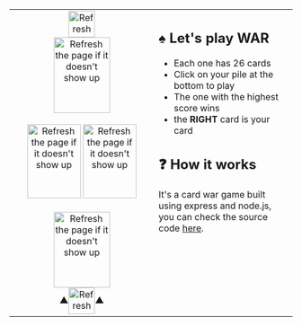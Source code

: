 <table align=center>
  <tr>
    <td width="500" valign="top">
      <div align=center><a href="#"><img alt="Refresh the page if it doesn't show up" src="https://express-war-game.vercel.app/player/2/score" width="47" height="47" align=center /></a></div>
      <div align=center>
        <a href="https://express-war-game.vercel.app/play">
          <img alt="Refresh the page if it doesn't show up" src="https://express-war-game.vercel.app/player/2/pile" width="100" height="135" align=center />
        </a>
      </div>
      <br>
      <div align=center>
        <a href="#"><img alt="Refresh the page if it doesn't show up" src="https://express-war-game.vercel.app/player/2/card" width="95" height="132" /></a>
        <a href="#"><img alt="Refresh the page if it doesn't show up" src="https://express-war-game.vercel.app/player/1/card" width="95" height="132" /></a>
      </div>
      <br>
      <div align=center>
        <a href="https://express-war-game.vercel.app/play">
          <img alt="Refresh the page if it doesn't show up" src="https://express-war-game.vercel.app/player/1/pile" width="100" height="135" align=center />
        </a>
      </div>
      <div align=center>▲<a href="#"><img alt="Refresh the page if it doesn't show up" src="https://express-war-game.vercel.app/player/1/score" width="47" height="47" align=center /></a>▲</div>
    </td>
    <td width="500" valign="top">
      <h2>♠ Let's play WAR</h2>
      <ul>
        <li>Each one has 26 cards</li>
        <li>Click on your pile at the bottom to play</li>
        <li>The one with the highest score wins</li>
        <li>the <b>RIGHT</b> card is your card</li>
      </ul>
      <h2>❓ How it works</h2>
      <p>It's a card war game built using express and node.js, you can check the source code <a href="https://github.com/malkiii/express-war-game">here</a>.</p>
    </td>
  </tr>
</table>
